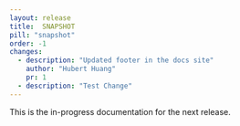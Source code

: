 ```yaml
---
layout: release
title:  SNAPSHOT
pill: "snapshot"
order: -1
changes:
  - description: "Updated footer in the docs site"
    author: "Hubert Huang"
    pr: 1
  - description: "Test Change"
---
```

This is the in-progress documentation for the next release.

